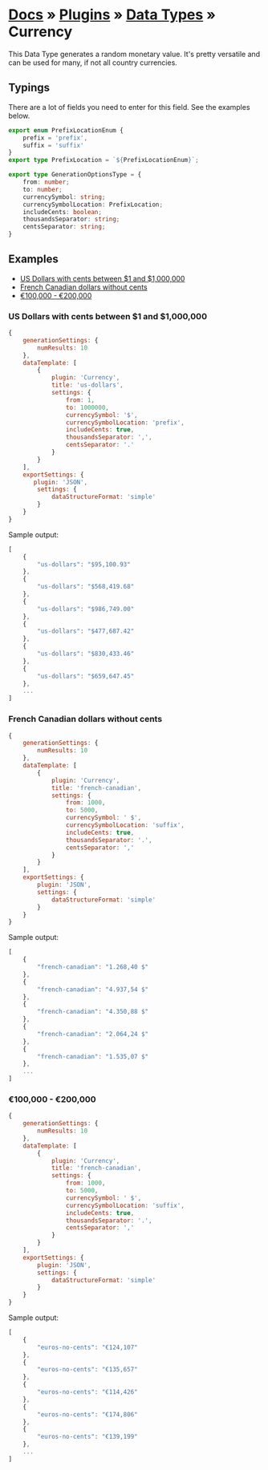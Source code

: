 # [Docs](../../../../../docs/README.md) &raquo; [Plugins](../../README.md) &raquo; [Data Types](../README.md) &raquo; Currency

This Data Type generates a random monetary value. It's pretty versatile and can be used for many, if not all country
currencies.

## Typings

There are a lot of fields you need to enter for this field. See the examples below.

```typescript
export enum PrefixLocationEnum {
	prefix = 'prefix',
	suffix = 'suffix'
}
export type PrefixLocation = `${PrefixLocationEnum}`;

export type GenerationOptionsType = {
	from: number;
	to: number;
	currencySymbol: string;
	currencySymbolLocation: PrefixLocation;
	includeCents: boolean;
	thousandsSeparator: string;
	centsSeparator: string;
}
```

## Examples

- [US Dollars with cents between $1 and $1,000,000](#us-dollars-with-cents-between-1-and-1000000)
- [French Canadian dollars without cents](#french-canadian-dollars-without-cents)
- [€100,000 - €200,000](#100000---200000)

### US Dollars with cents between $1 and $1,000,000

```javascript
{
    generationSettings: {
        numResults: 10
    },
    dataTemplate: [
        {
            plugin: 'Currency',
            title: 'us-dollars',
            settings: {
                from: 1,
                to: 1000000,
                currencySymbol: '$',
                currencySymbolLocation: 'prefix',
                includeCents: true,
                thousandsSeparator: ',',
                centsSeparator: '.'
            }
        }
    ],
    exportSettings: {
       plugin: 'JSON',
        settings: {
            dataStructureFormat: 'simple'
        }
    }
}
```

Sample output:

```javascript
[
    {
        "us-dollars": "$95,100.93"
    },
    {
        "us-dollars": "$568,419.68"
    },
    {
        "us-dollars": "$986,749.00"
    },
    {
        "us-dollars": "$477,687.42"
    },
    {
        "us-dollars": "$830,433.46"
    },
    {
        "us-dollars": "$659,647.45"
    },
    ...
]
```

### French Canadian dollars without cents

```javascript
{
    generationSettings: {
        numResults: 10
    },
    dataTemplate: [
        {
            plugin: 'Currency',
            title: 'french-canadian',
            settings: {
                from: 1000,
                to: 5000,
                currencySymbol: ' $',
                currencySymbolLocation: 'suffix',
                includeCents: true,
                thousandsSeparator: '.',
                centsSeparator: ','
            }
        }
    ],
    exportSettings: {
        plugin: 'JSON',
        settings: {
            dataStructureFormat: 'simple'
        }
    }
}
```

Sample output:

```javascript
[
    {
        "french-canadian": "1.268,40 $"
    },
    {
        "french-canadian": "4.937,54 $"
    },
    {
        "french-canadian": "4.350,88 $"
    },
    {
        "french-canadian": "2.064,24 $"
    },
    {
        "french-canadian": "1.535,07 $"
    },
    ...
]
```

### €100,000 - €200,000

```javascript
{
    generationSettings: {
        numResults: 10
    },
    dataTemplate: [
        {
            plugin: 'Currency',
            title: 'french-canadian',
            settings: {
                from: 1000,
                to: 5000,
                currencySymbol: ' $',
                currencySymbolLocation: 'suffix',
                includeCents: true,
                thousandsSeparator: '.',
                centsSeparator: ','
            }
        }
    ],
    exportSettings: {
        plugin: 'JSON',
        settings: {
            dataStructureFormat: 'simple'
        }
    }
}
```

Sample output:

```javascript
[
    {
        "euros-no-cents": "€124,107"
    },
    {
        "euros-no-cents": "€135,657"
    },
    {
        "euros-no-cents": "€114,426"
    },
    {
        "euros-no-cents": "€174,806"
    },
    {
        "euros-no-cents": "€139,199"
    },
    ...
]
```
